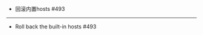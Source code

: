 - 回滚内置hosts #493

------------------------------------------------------------------------------------------

- Roll back the built-in hosts #493